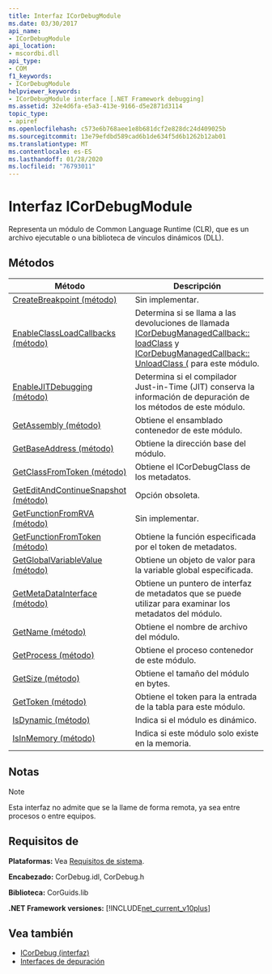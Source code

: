 ```yaml
---
title: Interfaz ICorDebugModule
ms.date: 03/30/2017
api_name:
- ICorDebugModule
api_location:
- mscordbi.dll
api_type:
- COM
f1_keywords:
- ICorDebugModule
helpviewer_keywords:
- ICorDebugModule interface [.NET Framework debugging]
ms.assetid: 32e4d6fa-e5a3-413e-9166-d5e2871d3114
topic_type:
- apiref
ms.openlocfilehash: c573e6b768aee1e8b681dcf2e828dc24d409025b
ms.sourcegitcommit: 13e79efdbd589cad6b1de634f5d6b1262b12ab01
ms.translationtype: MT
ms.contentlocale: es-ES
ms.lasthandoff: 01/28/2020
ms.locfileid: "76793011"
---
```

# <a name="icordebugmodule-interface"></a>Interfaz ICorDebugModule

Representa un módulo de Common Language Runtime (CLR), que es un archivo ejecutable o una biblioteca de vínculos dinámicos (DLL).  
  
## <a name="methods"></a>Métodos  
  
|Método|Descripción|  
|------------|-----------------|  
|[CreateBreakpoint (método)](icordebugmodule-createbreakpoint-method.md)|Sin implementar.|  
|[EnableClassLoadCallbacks (método)](icordebugmodule-enableclassloadcallbacks-method.md)|Determina si se llama a las devoluciones de llamada [ICorDebugManagedCallback:: loadClass](icordebugmanagedcallback-loadclass-method.md) y [ICorDebugManagedCallback:: UnloadClass (](icordebugmanagedcallback-unloadclass-method.md) para este módulo.|  
|[EnableJITDebugging (método)](icordebugmodule-enablejitdebugging-method.md)|Determina si el compilador Just-in-Time (JIT) conserva la información de depuración de los métodos de este módulo.|  
|[GetAssembly (método)](icordebugmodule-getassembly-method.md)|Obtiene el ensamblado contenedor de este módulo.|  
|[GetBaseAddress (método)](icordebugmodule-getbaseaddress-method.md)|Obtiene la dirección base del módulo.|  
|[GetClassFromToken (método)](icordebugmodule-getclassfromtoken-method.md)|Obtiene el ICorDebugClass de los metadatos.|  
|[GetEditAndContinueSnapshot (método)](icordebugmodule-geteditandcontinuesnapshot-method.md)|Opción obsoleta.|  
|[GetFunctionFromRVA (método)](icordebugmodule-getfunctionfromrva-method.md)|Sin implementar.|  
|[GetFunctionFromToken (método)](icordebugmodule-getfunctionfromtoken-method.md)|Obtiene la función especificada por el token de metadatos.|  
|[GetGlobalVariableValue (método)](icordebugmodule-getglobalvariablevalue-method.md)|Obtiene un objeto de valor para la variable global especificada.|  
|[GetMetaDataInterface (método)](icordebugmodule-getmetadatainterface-method.md)|Obtiene un puntero de interfaz de metadatos que se puede utilizar para examinar los metadatos del módulo.|  
|[GetName (método)](icordebugmodule-getname-method.md)|Obtiene el nombre de archivo del módulo.|  
|[GetProcess (método)](icordebugmodule-getprocess-method.md)|Obtiene el proceso contenedor de este módulo.|  
|[GetSize (método)](icordebugmodule-getsize-method.md)|Obtiene el tamaño del módulo en bytes.|  
|[GetToken (método)](icordebugmodule-gettoken-method.md)|Obtiene el token para la entrada de la tabla para este módulo.|  
|[IsDynamic (método)](icordebugmodule-isdynamic-method.md)|Indica si el módulo es dinámico.|  
|[IsInMemory (método)](icordebugmodule-isinmemory-method.md)|Indica si este módulo solo existe en la memoria.|  
  
## <a name="remarks"></a>Notas  
  
> [!NOTE]
> Esta interfaz no admite que se la llame de forma remota, ya sea entre procesos o entre equipos.  
  
## <a name="requirements"></a>Requisitos de  
 **Plataformas:** Vea [Requisitos de sistema](../../../../docs/framework/get-started/system-requirements.md).  
  
 **Encabezado:** CorDebug.idl, CorDebug.h  
  
 **Biblioteca:** CorGuids.lib  
  
 **.NET Framework versiones:** [!INCLUDE[net_current_v10plus](../../../../includes/net-current-v10plus-md.md)]  
  
## <a name="see-also"></a>Vea también

- [ICorDebug (interfaz)](icordebug-interface.md)
- [Interfaces de depuración](debugging-interfaces.md)

